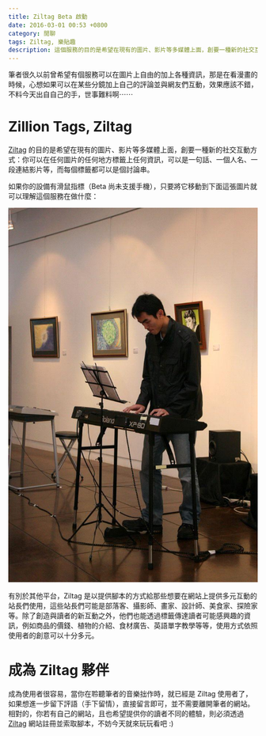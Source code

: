 ```yaml
---
title: Ziltag Beta 啟動
date: 2016-03-01 00:53 +0800
category: 閒聊
tags: Ziltag, 樂貼趣
description: 這個服務的目的是希望在現有的圖片、影片等多媒體上面，創要一種新的社交互動方式：你可以在任何圖片的任何地方標籤上任何資訊，可以是一句話、一個人名、一段連結影片等，而每個標籤都可以是個討論串。
---
```


筆者很久以前曾希望有個服務可以在圖片上自由的加上各種資訊，那是在看漫畫的時候，心想如果可以在某些分鏡加上自己的評論並與網友們互動，效果應該不錯，不料今天出自自己的手，世事難料啊⋯⋯

# Zillion Tags, Ziltag

[Ziltag][ziltag] 的目的是希望在現有的圖片、影片等多媒體上面，創要一種新的社交互動方式：你可以在任何圖片的任何地方標籤上任何資訊，可以是一句話、一個人名、一段連結影片等，而每個標籤都可以是個討論串。

<!-- more -->

如果你的設備有滑鼠指標（Beta 尚未支援手機），只要將它移動到下面這張圖片就可以理解這個服務在做什麼：

![tonytonyjan is playing the piano](/images/piano.jpg)

有別於其他平台，Ziltag 是以提供腳本的方式給那些想要在網站上提供多元互動的站長們使用，這些站長們可能是部落客、攝影師、畫家、設計師、美食家、探險家等。除了創造與讀者的新互動之外，他們也能透過標籤傳達讀者可能感興趣的資訊，例如商品的價錢、植物的介紹、食材廣告、英語單字教學等等，使用方式依照使用者的創意可以十分多元。

# 成為 Ziltag 夥伴

成為使用者很容易，當你在聆聽筆者的音樂拙作時，就已經是 Ziltag 使用者了，如果想進一步留下評語（手下留情），直接留言即可，並不需要離開筆者的網站。相對的，你若有自己的網站，且也希望提供你的讀者不同的體驗，則必須透過 [Ziltag][ziltag] 網站註冊並索取腳本，不妨今天就來玩玩看吧 :)

[ziltag]: https://ziltag.com